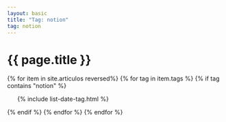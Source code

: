 ```yaml
---
layout: basic
title: "Tag: notion"
tag: notion
---
```


<h1>{{ page.title }}</h1>

{% for item in site.articulos reversed%}
{% for tag in item.tags %}
{% if tag contains "notion" %}
<ul>
    {% include list-date-tag.html %}
</ul>
{% endif %}
{% endfor %}
{% endfor %}
